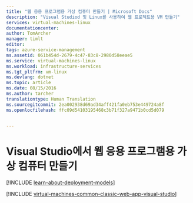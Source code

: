 ```yaml
---
title: "웹 응용 프로그램용 가상 컴퓨터 만들기 | Microsoft Docs"
description: "Visual Studiod 및 Linux를 사용하여 웹 프로젝트용 VM 만들기"
services: virtual-machines-linux
documentationcenter: 
author: TomArcher
manager: timlt
editor: 
tags: azure-service-management
ms.assetid: 061b454d-2679-4c47-83c8-2980d58eeae5
ms.service: virtual-machines-linux
ms.workload: infrastructure-services
ms.tgt_pltfrm: vm-linux
ms.devlang: dotnet
ms.topic: article
ms.date: 08/15/2016
ms.author: tarcher
translationtype: Human Translation
ms.sourcegitcommit: 2ea002938d69ad34aff421fa0eb753e449724a8f
ms.openlocfilehash: ffc09d54103195468c3b71f327a9471b0cd5d079


---
```

# <a name="creating-a-virtual-machine-for-a-web-application-with-visual-studio"></a>Visual Studio에서 웹 응용 프로그램용 가상 컴퓨터 만들기
[!INCLUDE [learn-about-deployment-models](../../includes/learn-about-deployment-models-classic-include.md)]

[!INCLUDE [virtual-machines-common-classic-web-app-visual-studio](../../includes/virtual-machines-common-classic-web-app-visual-studio.md)]




<!--HONumber=Nov16_HO3-->


